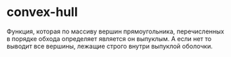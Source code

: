 # convex-hull
Функция, которая по массиву вершин прямоугольника, перечисленных в порядке обхода определяет является он выпуклым. А если нет то выводит все вершины,
лежащие строго внутри выпуклой оболочки.
